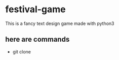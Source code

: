 # festival-game
This is a fancy text design game made with python3 
## here are commands 
- git clone 
